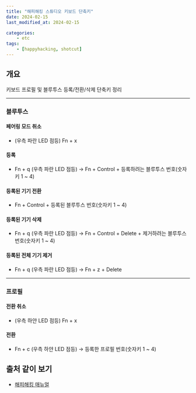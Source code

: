 ```yaml
---
title: "해피해킹 스튜디오 키보드 단축키"
date: 2024-02-15
last_modified_at: 2024-02-15

categories:
    - etc
tags:
    - [happyhacking, shotcut]
---
```

## 개요
키보드 프로필 및 블루투스 등록/전환/삭제 단축키 정리
***

### 블루투스
#### 페어링 모드 취소
- (우측 파란 LED 점등) Fn + x
#### 등록 
- Fn + q (우측 파란 LED 점등) -> Fn + Control + 등록하려는 블루투스 번호(숫자키 1 ~ 4) 
#### 등록된 기기 전환
- Fn + Control + 등록된 블루투스 번호(숫자키 1 ~ 4)
#### 등록된 기기 삭제
- Fn + q (우측 파란 LED 점등) -> Fn + Control + Delete + 제거하려는 블루투스 번호(숫자키 1 ~ 4)
#### 등록된 전체 기기 제거
- Fn + q (우측 파란 LED 점등) -> Fn + z + Delete
***

### 프로필
#### 전환 취소
- (우측 하얀 LED 점등) Fn + x
#### 전환
- Fn + c (우측 하얀 LED 점등) -> 등록한 프로필 번호(숫자키 1 ~ 4)


## 출처 같이 보기
- <a href="https://happyhackingkb.com/manual/studio/ug-us/en/ug/topic/index.html">해피해킹 매뉴얼</a>
